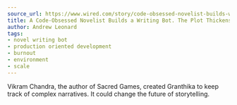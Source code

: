 ```yaml
---
source_url: https://www.wired.com/story/code-obsessed-novelist-builds-writing-bot-the-plot-thickens/
title: A Code-Obsessed Novelist Builds a Writing Bot. The Plot Thickens
author: Andrew Leonard
tags:
- novel writing bot
- production oriented development
- burnout
- environment
- scale
---
```


Vikram Chandra, the author of Sacred Games, created Granthika to keep track of complex narratives. It could change the future of storytelling.
